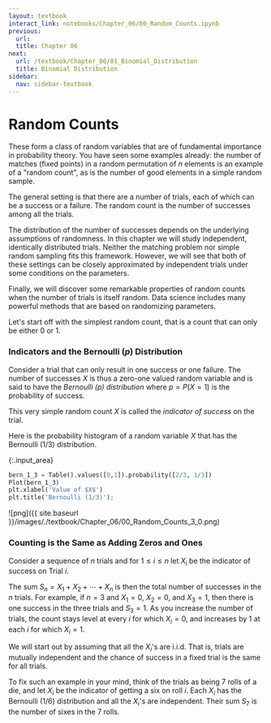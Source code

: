 ```yaml
---
layout: textbook
interact_link: notebooks/Chapter_06/00_Random_Counts.ipynb
previous:
  url: 
  title: Chapter 06
next:
  url: /textbook/Chapter_06/01_Binomial_Distribution
  title: Binomial Distribution
sidebar:
  nav: sidebar-textbook
---
```


# Random Counts #

These form a class of random variables that are of fundamental importance in probability theory. You have seen some examples already: the number of matches (fixed points) in a random permutation of $n$ elements is an example of a "random count", as is the number of good elements in a simple random sample. 

The general setting is that there are a number of trials, each of which can be a success or a failure. The random count is the number of successes among all the trials.

The distribution of the number of successes depends on the underlying assumptions of randomness. In this chapter we will study independent, identically distributed trials. Neither the matching problem nor simple random sampling fits this framework. However, we will see that both of these settings can be closely approximated by independent trials under some conditions on the parameters.

Finally, we will discover some remarkable properties of random counts when the number of trials is itself random. Data science includes many powerful methods that are based on randomizing parameters.

Let's start off with the simplest random count, that is a count that can only be either 0 or 1.

### Indicators and the Bernoulli $(p)$ Distribution ###
Consider a trial that can only result in one success or one failure. The number of successes $X$ is thus a zero-one valued random variable and is said to have the *Bernoulli $(p)$ distribution* where $p = P(X = 1)$ is the probability of success. 

This very simple random count $X$ is called the *indicator of success* on the trial.

Here is the probability histogram of a random variable $X$ that has the Bernoulli $(1/3)$ distribution.


{:.input_area}
```python
bern_1_3 = Table().values([0,1]).probability([2/3, 1/3])
Plot(bern_1_3)
plt.xlabel('Value of $X$')
plt.title('Bernoulli (1/3)');
```


![png]({{ site.baseurl }}/images/./textbook/Chapter_06/00_Random_Counts_3_0.png)


### Counting is the Same as Adding Zeros and Ones ###

Consider a sequence of $n$ trials and for $1 \le i \le n$ let $X_i$ be the indicator of success on Trial $i$. 

The sum $S_n = X_1 + X_2 + \cdots + X_n$ is then the total number of successes in the $n$ trials. For example, if $n=3$ and $X_1 = 0$, $X_2 = 0$, and $X_3 = 1$, then there is one success in the three trials and $S_3 = 1$. As you increase the number of trials, the count stays level at every $i$ for which $X_i = 0$, and increases by 1 at each $i$ for which $X_i = 1$.

We will start out by assuming that all the $X_i$'s are i.i.d. That is, trials are mutually independent and the chance of success in a fixed trial is the same for all trials.

To fix such an example in your mind, think of the trials as being 7 rolls of a die, and let $X_i$ be the indicator of getting a six on roll $i$. Each $X_i$ has the Bernoulli $(1/6)$ distribution and all the $X_i$'s are independent. Their sum $S_7$ is the number of sixes in the 7 rolls. 
